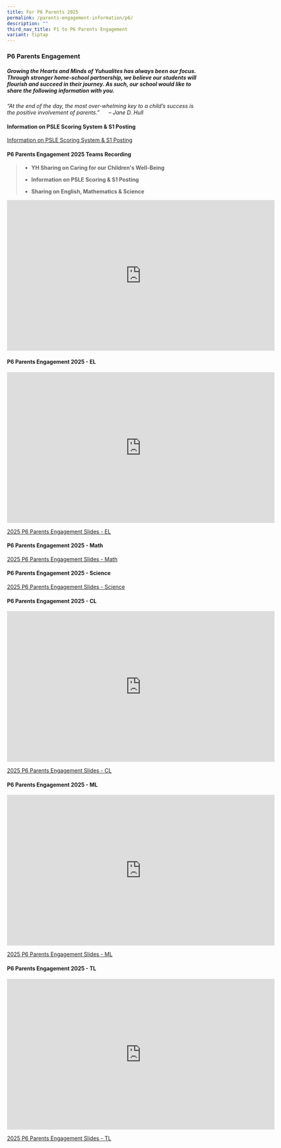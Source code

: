 ```yaml
---
title: For P6 Parents 2025
permalink: /parents-engagement-information/p6/
description: ""
third_nav_title: P1 to P6 Parents Engagement
variant: tiptap
---
```

<h3>P6 Parents Engagement</h3>
<h5>Growing the Hearts and Minds of Yuhualites has always been our focus. Through stronger home-school partnership, we believe our students will flourish and succeed in their journey. As such, our school would like to share the following information with you.</h5>
<p><em>“At the end of the day, the most over-whelming key to a child’s success is the positive involvement of parents.”&nbsp; &nbsp; &nbsp; – Jane D. Hull</em>
</p>
<h4><strong>Information on PSLE Scoring System &amp; S1 Posting</strong></h4>
<p><a href="/files/PSLE_2025__For_parents.pdf" rel="noopener nofollow" target="_blank">Information on PSLE Scoring System &amp; S1 Posting</a>
</p>
<h4><strong>P6 Parents Engagement 2025 Teams Recording</strong></h4>
<blockquote>
<ul data-tight="true" class="tight">
<li>
<p><strong>YH Sharing on Caring for our Children's Well-Being</strong>
</p>
</li>
<li>
<p><strong>Information on PSLE Scoring &amp; S1 Posting</strong>
</p>
</li>
<li>
<p><strong>Sharing on English, Mathematics &amp; Science</strong>
</p>
</li>
</ul>
</blockquote>
<div class="iframe-wrapper">
<iframe height="393" width="699" allowfullscreen="true" frameborder="0" src="https://www.youtube.com/embed/wS464J9TWy8?si=h_1X7eG4T89_6NR2"></iframe>
</div>
<h4><strong>P6 Parents Engagement 2025 - EL</strong></h4>
<div class="iframe-wrapper">
<iframe height="393" width="699" allowfullscreen="true" frameborder="0" src="https://www.youtube.com/embed/30k9GrTtP98?si=pL4pgd0EXrVurBwC"></iframe>
</div>
<p><a href="/files/2025_P6_Parents_Engagement_EL.pdf" rel="noopener nofollow" target="_blank">2025 P6 Parents Engagement Slides - EL</a>
</p>
<h4><strong>P6 Parents Engagement 2025 - Math</strong></h4>
<p><a href="/files/2025_P6_Parent_Engagement_MA.pdf" rel="noopener nofollow" target="_blank">2025 P6 Parents Engagement Slides - Math</a>
</p>
<h4><strong>P6 Parents Engagement 2025 - Science</strong></h4>
<p><a href="/files/2025_Parent_engagement_P6_SC.pdf" rel="noopener nofollow" target="_blank">2025 P6 Parents Engagement Slides - Science</a>
</p>
<h4><strong>P6 Parents Engagement 2025 - CL</strong></h4>
<div class="iframe-wrapper">
<iframe height="393" width="699" allowfullscreen="true" frameborder="0" src="https://www.youtube.com/embed/_jBQvpGqhVI?si=pKKnNGTVsRO1mvii"></iframe>
</div>
<p><a href="/files/2025_P6_Parent_Engagement_CL.pdf" rel="noopener nofollow" target="_blank">2025 P6 Parents Engagement Slides - CL</a>
</p>
<h4><strong>P6 Parents Engagement 2025 - ML</strong></h4>
<div class="iframe-wrapper">
<iframe height="393" width="699" allowfullscreen="true" frameborder="0" src="https://www.youtube.com/embed/5DlvIwVBaes?si=o7e1fksVsMcdAQRn"></iframe>
</div>
<p><a href="/files/2025_Parent_Engagement_ML.pdf" rel="noopener nofollow" target="_blank">2025 P6 Parents Engagement Slides - ML</a>
</p>
<h4><strong>P6 Parents Engagement 2025 - TL</strong></h4>
<div class="iframe-wrapper">
<iframe height="393" width="699" allowfullscreen="true" frameborder="0" src="https://www.youtube.com/embed/v0gv3nk4qus?si=E23iI8YytMeGAp5_"></iframe>
</div>
<p><a href="/files/2025_P6_Parent_Engagement_TL.pdf" rel="noopener nofollow" target="_blank">2025 P6 Parents Engagement Slides - TL</a>
</p>
<p></p>
<p></p>
<p></p>
<p></p>